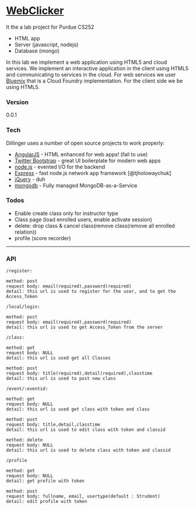 # [WebClicker][webclicker]

It the a lab project for Purdue CS252

- HTML app
- Server (javascript, nodejs)
- Database (mongo)

In this lab we implement a web application using HTML5 and cloud services. We implement an interactive application in the client using HTML5 and communicating to services in the cloud. For web services we user [Bluemix][df1] that is a  Cloud Foundry implementation. For the client side we be using HTML5.


### Version
0.0.1

### Tech

Dillinger uses a number of open source projects to work properly:

* [AngularJS] - HTML enhanced for web apps! (fail to use)
* [Twitter Bootstrap] - great UI boilerplate for modern web apps
* [node.js] - evented I/O for the backend
* [Express] - fast node.js network app framework [@tjholowaychuk]
* [jQuery] - duh
* [mongodb] - Fully managed MongoDB-as-a-Service

### Todos

- Enable create class only for instructor type
- Class page (load enrolled users, enable activate session)
- delete: drop class & cancel class(remove class(remove all enrolled relation))
- profile (score recorder)

---
### API
```
/register:

method: post
request body: email(required),password(required)
detail: this url is used to register for the user, and to get the Access_Token

/local/login:

method: post
request body: email(required),password(required)
detail: this url is used to get Access_Token from the server

/class:

method: get
request body: NULL
detail: this url is used get all Classes

method: post
request body: title(required),detail(required),classtime
detail: this url is used to post new class

/event/:eventid:

method: get
request body: NULL
detail: this url is used get class with token and class

method: post
request body: title,detail,classtime
detail: this url is used to edit class with token and classid

method: delete
request body: NULL
detail: this url is used to delete class with token and classid

/profile

method: get
request body: NULL
detail: get profile with token

method: post
request body: fullname, email, usertype(default : Strudent)
detail: edit profile with token
```

[//]: # (These are reference links used in the body of this note and get stripped out when the markdown processor does its job. There is no need to format nicely because it shouldn't be seen. Thanks SO - http://stackoverflow.com/questions/4823468/store-comments-in-markdown-syntax)


[git-repo-url]: <https://github.com/sine27/WebClicker>
[john gruber]: <http://daringfireball.net>
[@thomasfuchs]: <http://twitter.com/thomasfuchs>
[webclicker]: <http://webclicker.mybluemix.net>
[df1]: <http://www.ibm.com/cloud-computing/bluemix/>


[node.js]: <http://nodejs.org>
[Twitter Bootstrap]: <http://twitter.github.com/bootstrap/>
[jQuery]: <http://jquery.com>
[express]: <http://expressjs.com>
[AngularJS]: <http://angularjs.org>
[mongodb]: <https://mongolab.com/welcome/>
